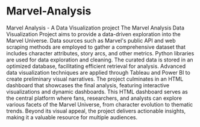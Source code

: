 # Marvel-Analysis
Marvel Analysis - A Data Visualization project
The Marvel Analysis Data Visualization Project aims to provide a data-driven exploration into the Marvel Universe. Data sources such as Marvel's public API and web scraping methods are employed to gather a comprehensive dataset that includes character attributes, story arcs, and other metrics. Python libraries are used for data exploration and cleaning. The curated data is stored in an optimized database, facilitating efficient retrieval for analysis. Advanced data visualization techniques are applied through Tableau and Power BI to create preliminary visual narratives. The project culminates in an HTML dashboard that showcases the final analysis, featuring interactive visualizations and dynamic dashboards. This HTML dashboard serves as the central platform where fans, researchers, and analysts can explore various facets of the Marvel Universe, from character evolution to thematic trends. Beyond its visual appeal, the project delivers actionable insights, making it a valuable resource for multiple audiences.

